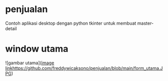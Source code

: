 # penjualan
Contoh aplikasi desktop dengan python tkinter untuk membuat master-detail

# window utama
![gambar utama]([image link](https://github.com/freddywicaksono/penjualan/blob/main/form_utama.JPG)https://github.com/freddywicaksono/penjualan/blob/main/form_utama.JPG)
